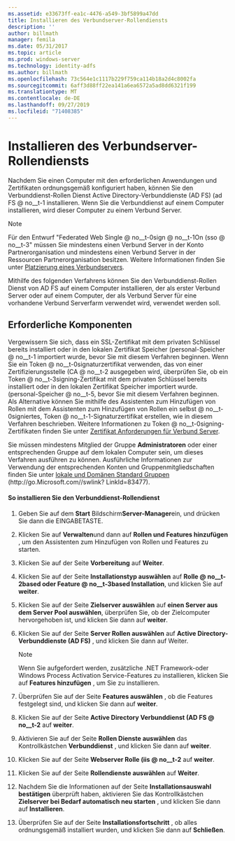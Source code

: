 ```yaml
---
ms.assetid: e33673ff-ea1c-4476-a549-3bf5899a47dd
title: Installieren des Verbundserver-Rollendiensts
description: ''
author: billmath
manager: femila
ms.date: 05/31/2017
ms.topic: article
ms.prod: windows-server
ms.technology: identity-adfs
ms.author: billmath
ms.openlocfilehash: 73c564e1c1117b229f759ca114b18a2d4c8002fa
ms.sourcegitcommit: 6aff3d88ff22ea141a6ea6572a5ad8dd6321f199
ms.translationtype: MT
ms.contentlocale: de-DE
ms.lasthandoff: 09/27/2019
ms.locfileid: "71408385"
---
```

# <a name="install-the-federation-service-role-service"></a>Installieren des Verbundserver-Rollendiensts

Nachdem Sie einen Computer mit den erforderlichen Anwendungen und Zertifikaten ordnungsgemäß konfiguriert haben, können Sie den Verbunddienst-Rollen Dienst Active Directory-Verbunddienste (AD FS) \(ad FS @ no__t-1 installieren. Wenn Sie die Verbunddienst auf einem Computer installieren, wird dieser Computer zu einem Verbund Server.  
  
> [!NOTE]  
> Für den Entwurf "Federated Web Single @ no__t-0sign @ no__t-1On \(sso @ no__t-3" müssen Sie mindestens einen Verbund Server in der Konto Partnerorganisation und mindestens einen Verbund Server in der Ressourcen Partnerorganisation besitzen. Weitere Informationen finden Sie unter [Platzierung eines Verbundservers](https://technet.microsoft.com/library/dd807127.aspx).  
  
Mithilfe des folgenden Verfahrens können Sie den Verbunddienst-Rollen Dienst von AD FS auf einem Computer installieren, der als erster Verbund Server oder auf einem Computer, der als Verbund Server für eine vorhandene Verbund Serverfarm verwendet wird, verwendet werden soll.  
  
## <a name="prerequisites"></a>Erforderliche Komponenten  
Vergewissern Sie sich, dass ein SSL-Zertifikat mit dem privaten Schlüssel bereits installiert oder in den lokalen Zertifikat Speicher \(personal-Speicher @ no__t-1 importiert wurde, bevor Sie mit diesem Verfahren beginnen. Wenn Sie ein Token @ no__t-0signaturzertifikat verwenden, das von einer Zertifizierungsstelle \(CA @ no__t-2 ausgegeben wird, überprüfen Sie, ob ein Token @ no__t-3signing-Zertifikat mit dem privaten Schlüssel bereits installiert oder in den lokalen Zertifikat Speicher importiert wurde. \(personal-Speicher @ no__t-5, bevor Sie mit diesem Verfahren beginnen. Als Alternative können Sie mithilfe des Assistenten zum Hinzufügen von Rollen mit dem Assistenten zum Hinzufügen von Rollen ein selbst @ no__t-0signiertes, Token @ no__t-1-Signaturzertifikat erstellen, wie in diesem Verfahren beschrieben. Weitere Informationen zu Token @ no__t-0signing-Zertifikaten finden Sie unter [Zertifikat Anforderungen für Verbund Server](https://technet.microsoft.com/library/dd807040.aspx).  
  
Sie müssen mindestens Mitglied der Gruppe **Administratoren** oder einer entsprechenden Gruppe auf dem lokalen Computer sein, um dieses Verfahren ausführen zu können.  Ausführliche Informationen zur Verwendung der entsprechenden Konten und Gruppenmitgliedschaften finden Sie unter [lokale und Domänen Standard Gruppen](https://go.microsoft.com/fwlink/?LinkId=83477) \(http:\/\/go.Microsoft.com\/\/swlink? LinkId\=83477\).   
  
#### <a name="to-install-the-federation-service-role-service"></a>So installieren Sie den Verbunddienst-Rollendienst  
  
1.  Geben Sie auf dem **Start** Bildschirm**Server-Manager**ein, und drücken Sie dann die EINGABETASTE.  
  
2.  Klicken Sie auf **Verwalten**und dann auf **Rollen und Features hinzufügen** , um den Assistenten zum Hinzufügen von Rollen und Features zu starten.  
  
3.  Klicken Sie auf der Seite **Vorbereitung** auf **Weiter**.  
  
4.  Klicken Sie auf der Seite **Installationstyp auswählen** auf **Rolle @ no__t-2based oder Feature @ no__t-3based Installation**, und klicken Sie auf **weiter**.  
  
5.  Klicken Sie auf der Seite **Zielserver auswählen** auf **einen Server aus dem Server Pool auswählen**, überprüfen Sie, ob der Zielcomputer hervorgehoben ist, und klicken Sie dann auf **weiter**.  
  
6.  Klicken Sie auf der Seite **Server Rollen auswählen** auf **Active Directory-Verbunddienste (AD FS)** , und klicken Sie dann auf Weiter.  
  
    > [!NOTE]  
    > Wenn Sie aufgefordert werden, zusätzliche .NET Framework-oder Windows Process Activation Service-Features zu installieren, klicken Sie auf **Features hinzufügen** , um Sie zu installieren.  
  
7.  Überprüfen Sie auf der Seite **Features auswählen** , ob die Features festgelegt sind, und klicken Sie dann auf **weiter**.  
  
8.  Klicken Sie auf der Seite **Active Directory Verbunddienst \(AD FS @ no__t-2** auf **weiter**.  
  
9. Aktivieren Sie auf der Seite **Rollen Dienste auswählen** das Kontrollkästchen **Verbunddienst** , und klicken Sie dann auf **weiter**.  
  
10. Klicken Sie auf der Seite **Webserver Rolle \(iis @ no__t-2** auf **weiter**.  
  
11. Klicken Sie auf der Seite **Rollendienste auswählen** auf **Weiter**.  
  
12. Nachdem Sie die Informationen auf der Seite **Installationsauswahl bestätigen** überprüft haben, aktivieren Sie das Kontrollkästchen **Zielserver bei Bedarf automatisch neu starten** , und klicken Sie dann auf **Installieren**.  
  
13. Überprüfen Sie auf der Seite **Installationsfortschritt** , ob alles ordnungsgemäß installiert wurden, und klicken Sie dann auf **Schließen**.  
  

